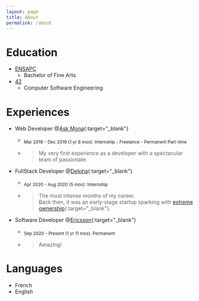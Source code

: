 ```yaml
---
layout: page
title: About
permalink: /about
---
```


# Education

- [ENSAPC](https://www.ensapc.fr/en/)
  - Bachelor of Fine Arts
- [42](https://42.fr/en/homepage/)
  - Computer Software Engineering

# Experiences

- Web Developer @[Ask Mona](https://www.askmona.fr/){:target="_blank"}
  - <sub>Mar 2018 – Dec 2019 (1 yr 8 mos): Internship - Freelance - Permanent Part-time</sub>
  - > My very first experience as a developer with a spectacular team of passionate.<br/>

- FullStack Developer @[Delpha](https://delpha.io/){:target="_blank"}
  - <sub>Apr 2020 - Aug 2020 (5 mos): Internship</sub>
  - > The most intense months of my career.<br/>
    > Back then, it was an early-stage startup sparking with [extreme ownership](https://www.youtube.com/watch?v=ljqra3BcqW){:target="_blank"}.

- Software Developer @[Ericsson](https://www.ericsson.com/en){:target="_blank"}
  - <sub>Sep 2020 - Present (1 yr 11 mos): Permanent</sub>
  - > Amazing!

# Languages

- French
- English
